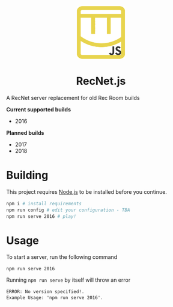 <div align="center">
<img src="./rrjs.png" width="128px" height="140px" alt="A yellow Rec Room logo with the letters JS in the bottom right corner.">

# RecNet.js
</div>

A RecNet server replacement for old Rec Room builds

**Current supported builds**
- 2016

**Planned builds**
- 2017
- 2018

# Building

This project requires [Node.js](https://nodejs.org/) to be installed before you continue.

```bash
npm i # install requirements
npm run config # edit your configuration - TBA
npm run serve 2016 # play!
```

# Usage

To start a server, run the following command

```
npm run serve 2016
```

Running `npm run serve` by itself will throw an error
```
ERROR: No version specified!.
Example Usage: 'npm run serve 2016'.
```